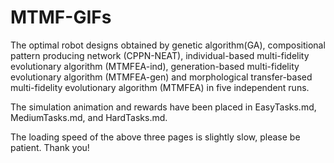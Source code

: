 # MTMF-GIFs
The optimal robot designs obtained by genetic algorithm(GA), compositional pattern producing network (CPPN-NEAT), individual-based multi-fidelity evolutionary algorithm (MTMFEA-ind), generation-based multi-fidelity evolutionary algorithm (MTMFEA-gen) and morphological transfer-based multi-fidelity evolutionary algorithm (MTMFEA) in five independent runs.

The simulation animation and rewards have been placed in EasyTasks.md, MediumTasks.md, and HardTasks.md.

The loading speed of the above three pages is slightly slow, please be patient. Thank you!
